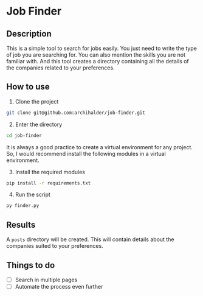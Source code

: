 # Job Finder

## Description

This is a simple tool to search for jobs easily. You just need to write the type of job you are searching for. You can also mention the skills you are not familiar with. And this tool creates a directory containing all the details of the companies related to your preferences.

## How to use

1. Clone the project

```bash
git clone git@github.com:archihalder/job-finder.git
```

2. Enter the directory

```bash
cd job-finder
```

It is always a good practice to create a virtual environment for any project. So, I would recommend install the following modules in a virtual environment.

3. Install the required modules

```bash
pip install -r requirements.txt
```

4. Run the script

```python
py finder.py
```

## Results

A `posts` directory will be created. This will contain details about the companies suited to your preferences.

## Things to do

- [ ] Search in multiple pages
- [ ] Automate the process even further
